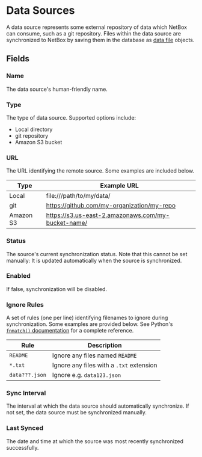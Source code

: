 # Data Sources

A data source represents some external repository of data which NetBox can consume, such as a git repository. Files within the data source are synchronized to NetBox by saving them in the database as [data file](./datafile.md) objects.

## Fields

### Name

The data source's human-friendly name.

### Type

The type of data source. Supported options include:

* Local directory
* git repository
* Amazon S3 bucket

### URL

The URL identifying the remote source. Some examples are included below.

| Type      | Example URL                                        |
|-----------|----------------------------------------------------|
| Local     | file:///path/to/my/data/                           |
| git       | https://github.com/my-organization/my-repo         |
| Amazon S3 | https://s3.us-east-2.amazonaws.com/my-bucket-name/ |

### Status

The source's current synchronization status. Note that this cannot be set manually: It is updated automatically when the source is synchronized.

### Enabled

If false, synchronization will be disabled.

### Ignore Rules

A set of rules (one per line) identifying filenames to ignore during synchronization. Some examples are provided below. See Python's [`fnmatch()` documentation](https://docs.python.org/3/library/fnmatch.html) for a complete reference.

| Rule           | Description                              |
|----------------|------------------------------------------|
| `README`       | Ignore any files named `README`          |
| `*.txt`        | Ignore any files with a `.txt` extension |
| `data???.json` | Ignore e.g. `data123.json`               |

### Sync Interval

The interval at which the data source should automatically synchronize. If not set, the data source must be synchronized manually.

### Last Synced

The date and time at which the source was most recently synchronized successfully.
